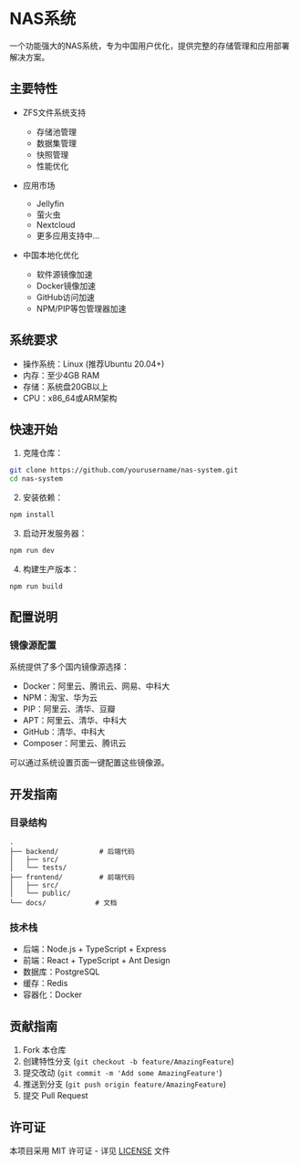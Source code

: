 # NAS系统

一个功能强大的NAS系统，专为中国用户优化，提供完整的存储管理和应用部署解决方案。

## 主要特性

- ZFS文件系统支持
  - 存储池管理
  - 数据集管理
  - 快照管理
  - 性能优化

- 应用市场
  - Jellyfin
  - 萤火虫
  - Nextcloud
  - 更多应用支持中...

- 中国本地化优化
  - 软件源镜像加速
  - Docker镜像加速
  - GitHub访问加速
  - NPM/PIP等包管理器加速

## 系统要求

- 操作系统：Linux (推荐Ubuntu 20.04+)
- 内存：至少4GB RAM
- 存储：系统盘20GB以上
- CPU：x86_64或ARM架构

## 快速开始

1. 克隆仓库：
```bash
git clone https://github.com/yourusername/nas-system.git
cd nas-system
```

2. 安装依赖：
```bash
npm install
```

3. 启动开发服务器：
```bash
npm run dev
```

4. 构建生产版本：
```bash
npm run build
```

## 配置说明

### 镜像源配置

系统提供了多个国内镜像源选择：

- Docker：阿里云、腾讯云、网易、中科大
- NPM：淘宝、华为云
- PIP：阿里云、清华、豆瓣
- APT：阿里云、清华、中科大
- GitHub：清华、中科大
- Composer：阿里云、腾讯云

可以通过系统设置页面一键配置这些镜像源。

## 开发指南

### 目录结构

```
.
├── backend/          # 后端代码
│   ├── src/
│   └── tests/
├── frontend/         # 前端代码
│   ├── src/
│   └── public/
└── docs/            # 文档
```

### 技术栈

- 后端：Node.js + TypeScript + Express
- 前端：React + TypeScript + Ant Design
- 数据库：PostgreSQL
- 缓存：Redis
- 容器化：Docker

## 贡献指南

1. Fork 本仓库
2. 创建特性分支 (`git checkout -b feature/AmazingFeature`)
3. 提交改动 (`git commit -m 'Add some AmazingFeature'`)
4. 推送到分支 (`git push origin feature/AmazingFeature`)
5. 提交 Pull Request

## 许可证

本项目采用 MIT 许可证 - 详见 [LICENSE](LICENSE) 文件 